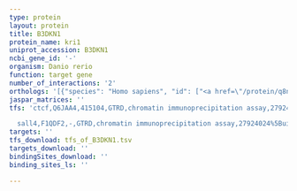 ```yaml
---
type: protein
layout: protein
title: B3DKN1
protein_name: kri1
uniprot_accession: B3DKN1
ncbi_gene_id: '-'
organism: Danio rerio
function: target gene
number_of_interactions: '2'
orthologs: '[{"species": "Homo sapiens", "id": ["<a href=\"/protein/q8n9t8\">Q8N9T8</a>"]}, {"species": "Mus musculus", "id": ["<a href=\"/protein/f6wiu1\">F6WIU1</a>"]}, {"species": "Rattus norvegicus", "id": ["<a href=\"/protein/a0a0g2k4x2\">A0A0G2K4X2</a>"]}, {"species": "Drosophila melanogaster", "id": ["<a href=\"/protein/q9vtu0\">Q9VTU0</a>"]}, {"species": "Caenorhabditis elegans", "id": ["<a href=\"/protein/q20760\">Q20760</a>"]}, {"species": "Saccharomyces cerevisiae", "id": ["<a href=\"/protein/p42846\">P42846</a>"]}]'
jaspar_matrices: ''
tfs: 'ctcf,Q6JAA4,415104,GTRD,chromatin immunoprecipitation assay,27924024%5Buid%5D,No

  sall4,F1QDF2,-,GTRD,chromatin immunoprecipitation assay,27924024%5Buid%5D,No'
targets: ''
tfs_download: tfs_of_B3DKN1.tsv
targets_download: ''
bindingSites_download: ''
binding_sites_ls: ''

---
```


